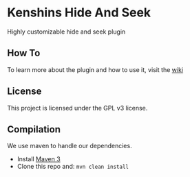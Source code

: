 Kenshins Hide And Seek
======

Highly customizable hide and seek plugin


How To
-----------

To learn more about the plugin and how to use it, visit the [wiki](https://github.com/tylermurphy534/KenshinsHideAndSeek/wiki)


License
-----------

This project is licensed under the GPL v3 license.


Compilation
-----------

We use maven to handle our dependencies.

* Install [Maven 3](http://maven.apache.org/download.html)
* Clone this repo and: `mvn clean install`
